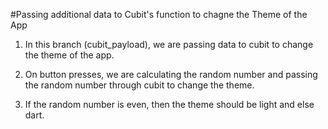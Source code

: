 #Passing additional data to Cubit's function to chagne the Theme of the App

1. In this branch (cubit_payload), we are passing data to cubit to change the theme of the app.

1. On button presses, we are calculating the random number and passing the random number through cubit to change the theme.

1. If the random number is even, then the theme should be light and else dart.
